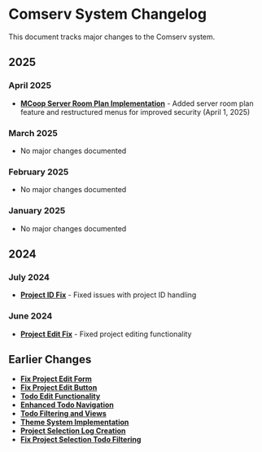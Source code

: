# Comserv System Changelog

This document tracks major changes to the Comserv system.

## 2025

### April 2025

- **[MCoop Server Room Plan Implementation](changelog/2025-04-mcoop-server-room-plan.md)** - Added server room plan feature and restructured menus for improved security (April 1, 2025)

### March 2025

- No major changes documented

### February 2025

- No major changes documented

### January 2025

- No major changes documented

## 2024

### July 2024

- **[Project ID Fix](changelog/2024-07-project-id-fix.md)** - Fixed issues with project ID handling

### June 2024

- **[Project Edit Fix](changelog/2024-06-project-edit-fix.md)** - Fixed project editing functionality

## Earlier Changes

- **[Fix Project Edit Form](fix_project_edit_form.md)**
- **[Fix Project Edit Button](fix_project_edit_button.md)**
- **[Todo Edit Functionality](todo_edit_functionality.md)**
- **[Enhanced Todo Navigation](enhanced_todo_navigation.md)**
- **[Todo Filtering and Views](todo_filtering_and_views.md)**
- **[Theme System Implementation](theme_system_implementation.md)**
- **[Project Selection Log Creation](project_selection_log_creation.md)**
- **[Fix Project Selection Todo Filtering](fix_project_selection_todo_filtering.md)**